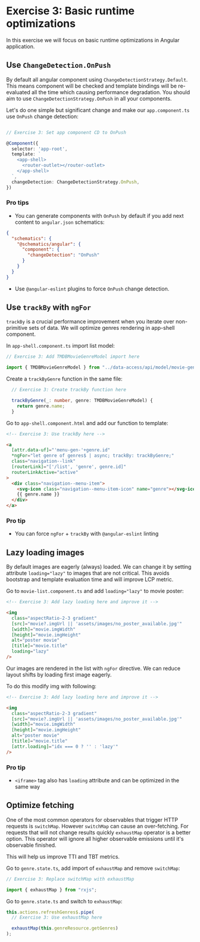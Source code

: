 # Exercise 3: Basic runtime optimizations

In this exercise we will focus on basic runtime optimizations in Angular application.

## Use `ChangeDetection.OnPush`

By default all angular component using `ChangeDetectionStrategy.Default`.
This means component will be checked and template bindings will be re-evaluated all the time which causing performance degradation.
You should aim to use `ChangeDetectionStrategy.OnPush` in all your components.

Let's do one simple but significant change and make our `app.component.ts` use `OnPush` change detection:

```typescript

// Exercise 3: Set app component CD to OnPush

@Component({
  selector: 'app-root',
  template: `
    <app-shell>
      <router-outlet></router-outlet>
    </app-shell>
  `,
  changeDetection: ChangeDetectionStrategy.OnPush,
})
```

### Pro tips

- You can generate components with `OnPush` by default if you add next content to `angular.json` schematics:

```json
{
  "schematics": {
    "@schematics/angular": {
      "component": {
        "changeDetection": "OnPush"
      }
    }
  }
}
```

- Use `@angular-eslint` plugins to force `OnPush` change detection.

## Use `trackBy` with `ngFor`

`trackBy` is a crucial performance improvement when you iterate over non-primitive sets of data.
We will optimize genres rendering in app-shell component.

In `app-shell.component.ts` import list model:

```typescript
// Exercise 3: Add TMDBMovieGenreModel import here

import { TMDBMovieGenreModel } from "../data-access/api/model/movie-genre.model";
```

Create a `trackByGenre` function in the same file:

```typescript
  // Exercise 3: Create trackBy function here

  trackByGenre(_: number, genre: TMDBMovieGenreModel) {
    return genre.name;
  }
```

Go to `app-shell.component.html` and add our function to template:

```html
<!-- Exercise 3: Use trackBy here -->

<a
  [attr.data-uf]="'menu-gen-'+genre.id"
  *ngFor="let genre of genres$ | async; trackBy: trackByGenre;"
  class="navigation--link"
  [routerLink]="['/list', 'genre', genre.id]"
  routerLinkActive="active"
>
  <div class="navigation--menu-item">
    <svg-icon class="navigation--menu-item-icon" name="genre"></svg-icon>
    {{ genre.name }}
  </div>
</a>
```

### Pro tip

- You can force `ngFor` + `trackBy` with `@angular-eslint` linting

## Lazy loading images

By default images are eagerly (always) loaded. We can change it by setting attribute `loading="lazy"` to images that are not critical.
This avoids bootstrap and template evaluation time and will improve LCP metric.

Go to `movie-list.component.ts` and add `loading="lazy"` to movie poster:

```html
<!-- Exercise 3: Add lazy loading here and improve it -->

<img
  class="aspectRatio-2-3 gradient"
  [src]="movie?.imgUrl || 'assets/images/no_poster_available.jpg'"
  [width]="movie.imgWidth"
  [height]="movie.imgHeight"
  alt="poster movie"
  [title]="movie.title"
  loading="lazy"
/>
```

Our images are rendered in the list with `ngFor` directive. We can reduce layout shifts by loading first image eagerly.

To do this modify img with following:

```html
<!-- Exercise 3: Add lazy loading here and improve it -->

<img
  class="aspectRatio-2-3 gradient"
  [src]="movie?.imgUrl || 'assets/images/no_poster_available.jpg'"
  [width]="movie.imgWidth"
  [height]="movie.imgHeight"
  alt="poster movie"
  [title]="movie.title"
  [attr.loading]="idx === 0 ? '' : 'lazy'"
/>
```

### Pro tip

- `<iframe>` tag also has `loading` attribute and can be optimized in the same way

## Optimize fetching

One of the most common operators for observables that trigger HTTP requests is `switchMap`.
However `switchMap` can cause an over-fetching. For requests that will not change results quickly `exhaustMap` operator is a better option.
This operator will ignore all higher observable emissions until it's observable finished.

This will help us improve TTI and TBT metrics.

Go to `genre.state.ts`, add import of `exhaustMap` and remove `switchMap`:

```typescript
// Exercise 3: Replace switchMap with exhaustMap

import { exhaustMap } from "rxjs";
```

Go to `genre.state.ts` and switch to `exhaustMap`:

```typescript
this.actions.refreshGenres$.pipe(
  // Exercise 3: Use exhaustMap here

  exhaustMap(this.genreResource.getGenres)
);
```
